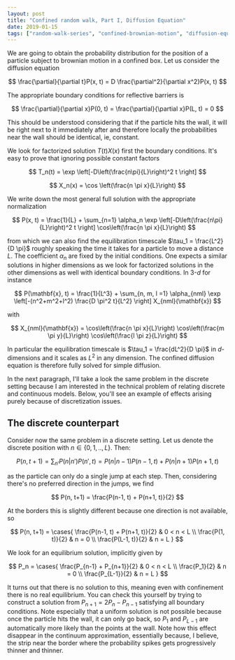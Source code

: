 ```yaml
---
layout: post
title: "Confined random walk, Part I, Diffusion Equation"
date: 2019-01-15
tags: ["random-walk-series", "confined-brownian-motion", "diffusion-equation"]
---
```


We are going to obtain the probability distribution for the position of a particle subject to brownian motion in a confined box. Let us consider the diffusion equation

$$
\frac{\partial}{\partial t}P(x, t)  = D \frac{\partial^2}{\partial x^2}P(x, t)
$$

The appropriate boundary conditions for reflective barriers is

$$
\frac{\partial}{\partial x}P(0, t)  = \frac{\partial}{\partial x}P(L, t) = 0
$$

This should be understood considering that if the particle hits the wall, it will be right next to it immediately after and therefore locally the probabilities near the wall should be identical, ie, constant.

We look for factorized solution $T(t)X(x)$ first the boundary conditions. It's easy to prove that ignoring possible constant factors

$$
T_n(t) = \exp \left[-D\left(\frac{n\pi}{L}\right)^2 t \right]
$$

$$
X_n(x) = \cos \left(\frac{n \pi x}{L}\right)
$$

We write down the most general full solution with the appropriate normalization

$$
P(x, t) = \frac{1}{L} + \sum_{n=1} \alpha_n \exp \left[-D\left(\frac{n\pi}{L}\right)^2 t \right] \cos\left(\frac{n \pi x}{L}\right)
$$

from which we can also find the equilibration timescale $\tau_1 = \frac{L^2}{D \pi}$ roughly speaking the time it takes for a particle to move a distance $L$. The coefficient $\alpha_n$ are fixed by the initial conditions. One expects a similar solutions in higher dimensions as we look for factorized solutions in the other dimensions as well with identical boundary conditions. In $3$-$d$ for instance


$$
P(\mathbf{x}, t) = \frac{1}{L^3} + \sum_{n, m, l =1} \alpha_{nml} \exp \left[-(n^2+m^2+l^2) \frac{D \pi^2 t}{L^2} \right] X_{nml}(\mathbf{x})
$$

with

$$
X_{nml}(\mathbf{x}) = \cos\left(\frac{n \pi x}{L}\right) \cos\left(\frac{m \pi y}{L}\right) \cos\left(\frac{l \pi z}{L}\right)
$$


In particular the equilibration timescale is $\tau_1 = \frac{dL^2}{D \pi}$ in $d$-dimensions and it scales as $L^2$ in any dimension. The confined diffusion equation is therefore fully solved for simple diffusion.

In the next paragraph, I'll take a look the same problem in the discrete setting because I am interested in the technical problem of relating discrete and continuous models. Below, you'll see an example of effects arising purely because of discretization issues.

The discrete counterpart
-------------------------

Consider now the same problem in a discrete setting. Let us denote the discrete position with $n \in \{0, 1, .., L\}$. Then:

$$
P(n, t+1) = \sum_{n'} P(n|n') P(n', t) = P(n|n-1) P(n-1, t) + P(n|n+1) P(n+1, t)
$$

as the particle can only do a single jump at each step. Then, considering there's no preferred direction in the jumps, we find

$$
P(n, t+1) = \frac{P(n-1, t) + P(n+1, t)}{2}
$$

At the borders this is slightly different because one direction is not available, so

$$
P(n, t+1) = \cases{
\frac{P(n-1, t) + P(n+1, t)}{2} &  0 < n < L \\
\frac{P(1, t)}{2} &  n = 0 \\
\frac{P(L-1, t)}{2} &  n = L
}
$$

We look for an equilibrium solution, implicitly given by

$$
P_n = \cases{
\frac{P_{n-1} + P_{n+1}}{2} &  0 < n < L \\
\frac{P_1}{2} &  n = 0 \\
\frac{P_{L-1}}{2} &  n = L
}
$$

It turns out that there is no solution to this, meaning even with confinement there is no real equilibrium. You can check this yourself by trying to construct a solution from $P_{n+1} = 2 P_n - P_{n-1}$ satisfying all boundary conditions. Note especially that a uniform solution is not possible because once the particle hits the wall, it can only go back, so $P_1$ and $P_{L-1}$ are automatically more likely than the points at the wall. Note how this effect disappear in the continuum approximation, essentially because, I believe, the strip near the border where the probability spikes gets progressively thinner and thinner.